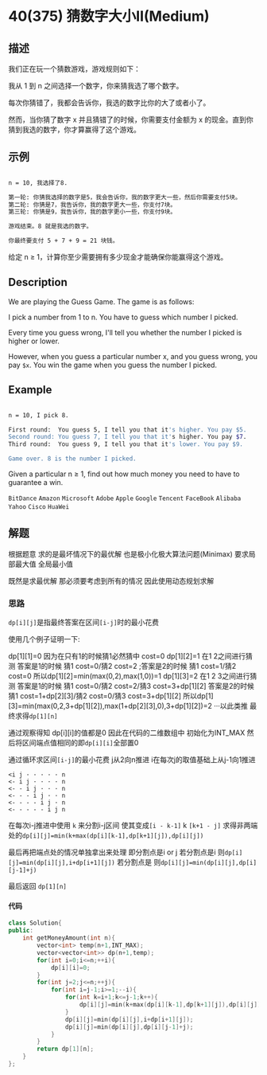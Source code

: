 # 40(375) 猜数字大小Ⅱ(Medium)

## 描述

我们正在玩一个猜数游戏，游戏规则如下：

我从 1 到 n 之间选择一个数字，你来猜我选了哪个数字。

每次你猜错了，我都会告诉你，我选的数字比你的大了或者小了。

然而，当你猜了数字 x 并且猜错了的时候，你需要支付金额为 x 的现金。直到你猜到我选的数字，你才算赢得了这个游戏。

## 示例

```bash

n = 10, 我选择了8.

第一轮: 你猜我选择的数字是5，我会告诉你，我的数字更大一些，然后你需要支付5块。
第二轮: 你猜是7，我告诉你，我的数字更大一些，你支付7块。
第三轮: 你猜是9，我告诉你，我的数字更小一些，你支付9块。

游戏结束。8 就是我选的数字。

你最终要支付 5 + 7 + 9 = 21 块钱。

``` 

给定 n ≥ 1，计算你至少需要拥有多少现金才能确保你能赢得这个游戏。

## Description

We are playing the Guess Game. The game is as follows:

I pick a number from 1 to n. You have to guess which number I picked.

Every time you guess wrong, I'll tell you whether the number I picked is higher or lower.

However, when you guess a particular number x, and you guess wrong, you pay `$x`. You win the game when you guess the number I picked.


## Example

```bash

n = 10, I pick 8.

First round:  You guess 5, I tell you that it's higher. You pay $5.
Second round: You guess 7, I tell you that it's higher. You pay $7.
Third round:  You guess 9, I tell you that it's lower. You pay $9.

Game over. 8 is the number I picked.

```

Given a particular n ≥ 1, find out how much money you need to have to guarantee a win.


`BitDance` `Amazon` `Microsoft` `Adobe` `Apple` `Google` `Tencent` `FaceBook` `Alibaba` `Yahoo` `Cisco` `HuaWei`

## 解题

根据题意 求的是最坏情况下的最优解 也是极小化极大算法问题(Minimax) 要求局部最大值 全局最小值

既然是求最优解 那必须要考虑到所有的情况 因此使用动态规划求解

### 思路

`dp[i][j]`是指最终答案在区间`[i-j]`时的最小花费

使用几个例子证明一下: 

dp[1][1]=0 因为在只有1的时候猜1必然猜中 cost=0
dp[1][2]=1 在1 2之间进行猜测 答案是1的时候 猜1 cost=0/猜2 cost=2 ;答案是2的时候 猜1 cost=1/猜2 cost=0 所以dp[1][2]=min(max(0,2),max(1,0))=1
dp[1][3]=2 在1 2 3之间进行猜测 答案是1的时候 猜1 cost=0/猜2 cost=2/猜3 cost=3+dp[1][2] 答案是2的时候 猜1 cost=1+dp[2][3]/猜2 cost=0/猜3 cost=3+dp[1][2] 所以dp[1][3]=min(max(0,2,3+dp[1][2]),max(1+dp[2][3],0),3+dp[1][2])=2
···以此类推
最终求得`dp[1][n]`

通过观察得知 dp[i][i]的值都是0 因此在代码的二维数组中 初始化为INT_MAX 然后将区间端点值相同的即`dp[i][i]`全部置0

通过循环求区间`[i-j]`的最小花费 j从2向n推进 i在每次j的取值基础上从j-1向1推进

```
<i j · · · · · n
<- i j · · · · n
<- - i j · · · n
<- - - i j · · n
<- - - - i j · n
<- - - - - i j n
```

在每次i-j推进中使用 `k` 来分割i-j区间 使其变成`[i - k-1]` k `[k+1 - j]` 求得非两端处的`dp[i][j]=min(k+max(dp[i][k-1],dp[k+1][j]),dp[i][j])`

最后再把端点处的情况单独拿出来处理 即分割点是i or j 若分割点是i 则`dp[i][j]=min(dp[i][j],i+dp[i+1][j])` 若分割点是 则`dp[i][j]=min(dp[i][j],dp[i][j-1]+j)`

最后返回 `dp[1][n]`
#### 代码

```C++
class Solution{
public:
    int getMoneyAmount(int n){
        vector<int> temp(n+1,INT_MAX);
        vector<vector<int>> dp(n+1,temp);
        for(int i=0;i<=n;++i){
            dp[i][i]=0;
        }
        for(int j=2;j<=n;++j){
            for(int i=j-1;i>=1;--i){
                for(int k=i+1;k<=j-1;k++){
                    dp[i][j]=min(k+max(dp[i][k-1],dp[k+1][j]),dp[i][j]);
                }
                dp[i][j]=min(dp[i][j],i+dp[i+1][j]);
                dp[i][j]=min(dp[i][j],dp[i][j-1]+j);
            }
        }
        return dp[1][n];
    }
};
```